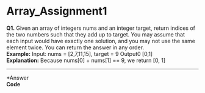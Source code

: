 # Array_Assignment1
**Q1.** Given an array of integers nums and an integer target, return indices of the two numbers such that they add up to target.
You may assume that each input would have exactly one solution, and you may not use the same element twice.
You can return the answer in any order.<br>
**Example:**
Input: nums = [2,7,11,15], target = 9
Output0 [0,1]<br>
**Explanation:** Because nums[0] + nums[1] == 9, we return [0, 1]
********************************************************************************************************************************************
*Answer <br>
**Code**
